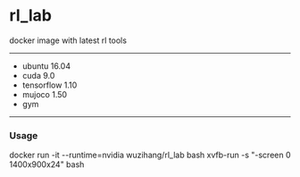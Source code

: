 # rl_lab
docker image with latest rl tools

*****
* ubuntu 16.04
* cuda 9.0
* tensorflow 1.10
* mujoco 1.50
* gym 

*****
### Usage
docker run -it --runtime=nvidia wuzihang/rl_lab bash
xvfb-run -s "-screen 0 1400x900x24" bash
